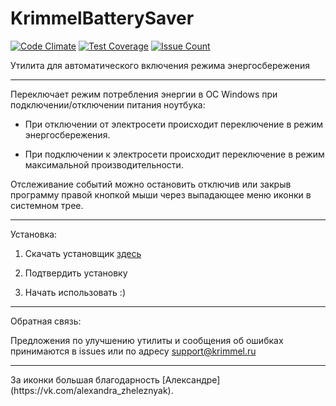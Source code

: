 # KrimmelBatterySaver
[![Code Climate](https://codeclimate.com/github/Kriger/KrimmelBatterySaver/badges/gpa.svg)](https://codeclimate.com/github/Kriger/KrimmelBatterySaver) [![Test Coverage](https://codeclimate.com/github/Kriger/KrimmelBatterySaver/badges/coverage.svg)](https://codeclimate.com/github/Kriger/KrimmelBatterySaver/coverage) [![Issue Count](https://codeclimate.com/github/Kriger/KrimmelBatterySaver/badges/issue_count.svg)](https://codeclimate.com/github/Kriger/KrimmelBatterySaver)

Утилита для автоматического включения режима энергосбережения

<hr>
Переключает режим потребления энергии в ОС Windows при подключении/отключении питания ноутбука:

* При отключении от электросети происходит переключение в режим энергосбережения.

* При подключении к электросети происходит переключение в режим максимальной производительности.

Отслеживание событий можно остановить отключив или закрыв программу правой кнопкой мыши через выпадающее меню иконки в системном трее.

<hr>
Установка:

1. Скачать установщик [здесь](https://github.com/Kriger/KrimmelBatterySaver/releases/download/Current/setup.exe "Установщик")

2. Подтвердить установку

3. Начать использовать :)

<hr>
Обратная связь: 

Предложения по улучшению утилиты и сообщения об ошибках принимаются в issues или по адресу support@krimmel.ru

<hr>
За иконки большая благодарность [Александре](https://vk.com/alexandra_zheleznyak). 


